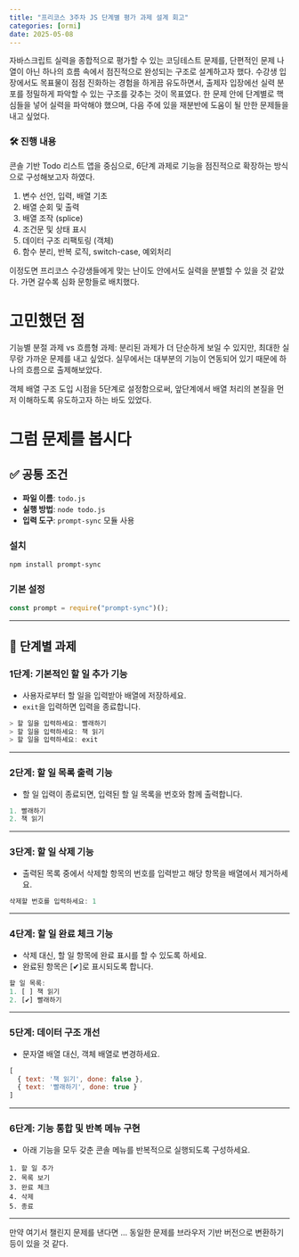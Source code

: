 ```yaml
---
title: "프리코스 3주차 JS 단계별 평가 과제 설계 회고"
categories: [ormi]
date: 2025-05-08
---
```


자바스크립트 실력을 종합적으로 평가할 수 있는 코딩테스트 문제를, 단편적인 문제 나열이 아닌 하나의 흐름 속에서 점진적으로 완성되는 구조로 설계하고자 했다.
수강생 입장에서도 목표물이 점점 진화하는 경험을 하게끔 유도하면서, 출제자 입장에선 실력 분포를 정밀하게 파악할 수 있는 구조를 갖추는 것이 목표였다.
한 문제 안에 단계별로 핵심들을 넣어 실력을 파악해야 했으며, 다음 주에 있을 재분반에 도움이 될 만한 문제들을 내고 싶었다. 


### 🛠️ 진행 내용
콘솔 기반 Todo 리스트 앱을 중심으로, 6단계 과제로 기능을 점진적으로 확장하는 방식으로 구성해보고자 하였다.
1. 변수 선언, 입력, 배열 기초
2. 배열 순회 및 출력
3. 배열 조작 (splice)
4. 조건문 및 상태 표시
5. 데이터 구조 리팩토링 (객체)
6. 함수 분리, 반복 로직, switch-case, 예외처리

이정도면 프리코스 수강생들에게 맞는 난이도 안에서도 실력을 분별할 수 있을 것 같았다. 
가면 갈수록 심화 문항들로 배치했다. 

# 고민했던 점
기능별 분절 과제 vs 흐름형 과제: 분리된 과제가 더 단순하게 보일 수 있지만, 최대한 실무랑 가까운 문제를 내고 싶었다. 
실무에서는 대부분의 기능이 연동되어 있기 때문에 하나의 흐름으로 출제해보았다. 

객체 배열 구조 도입 시점을 5단계로 설정함으로써, 앞단계에서 배열 처리의 본질을 먼저 이해하도록 유도하고자 하는 바도 있었다. 



# 그럼 문제를 봅시다 

## ✅ 공통 조건

* **파일 이름**: `todo.js`
* **실행 방법**: `node todo.js`
* **입력 도구**: `prompt-sync` 모듈 사용

### 설치

```bash
npm install prompt-sync
```

### 기본 설정

```js
const prompt = require("prompt-sync")();
```

---

## 🔢 단계별 과제

### 1단계: 기본적인 할 일 추가 기능

* 사용자로부터 할 일을 입력받아 배열에 저장하세요.
* `exit`을 입력하면 입력을 종료합니다.

```js
> 할 일을 입력하세요: 빨래하기
> 할 일을 입력하세요: 책 읽기
> 할 일을 입력하세요: exit
```

---

### 2단계: 할 일 목록 출력 기능

* 할 일 입력이 종료되면, 입력된 할 일 목록을 번호와 함께 출력합니다.

```js
1. 빨래하기
2. 책 읽기
```

---

### 3단계: 할 일 삭제 기능

* 출력된 목록 중에서 삭제할 항목의 번호를 입력받고 해당 항목을 배열에서 제거하세요.

```js
삭제할 번호를 입력하세요: 1
```

---

### 4단계: 할 일 완료 체크 기능

* 삭제 대신, 할 일 항목에 완료 표시를 할 수 있도록 하세요.
* 완료된 항목은 \[✔]로 표시되도록 합니다.

```js
할 일 목록:
1. [ ] 책 읽기
2. [✔] 빨래하기
```

---

### 5단계: 데이터 구조 개선

* 문자열 배열 대신, 객체 배열로 변경하세요.

```js
[
  { text: '책 읽기', done: false },
  { text: '빨래하기', done: true }
]
```

---

### 6단계: 기능 통합 및 반복 메뉴 구현

* 아래 기능을 모두 갖춘 콘솔 메뉴를 반복적으로 실행되도록 구성하세요.

```text
1. 할 일 추가
2. 목록 보기
3. 완료 체크
4. 삭제
5. 종료
```

---

만약 여기서 챌린지 문제를 낸다면 ...
동일한 문제를 브라우저 기반 버전으로 변환하기 등이 있을 것 같다. 

